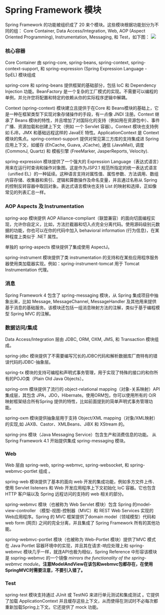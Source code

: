 # Spring Framework 模块
Spring Framework 的功能被组织成了 20 来个模块。这些模块根据功能划分为不同的组：  Core Container, Data Access/Integration, Web, AOP (Aspect Oriented Programming), Instrumentation, Messaging, 和 Test，如下图：
![](http://docs.spring.io/spring/docs/current/spring-framework-reference/htmlsingle/images/spring-overview.png)

### 核心容器
Core Container 由 spring-core, spring-beans, spring-context, spring-context-support, 和 spring-expression (Spring Expression Language - SpEL) 模块组成

spring-core 和 spring-beans 提供框架的基础部分，包括 IoC 和 Dependency Injection 功能。BeanFactory 是一个复杂的工厂模式的实现。不需要可以编程的单例，并允许您将配置和特定的依赖从你的实际程序逻辑中解耦。

Context (spring-context) 模块建立且提供于在Core 和 Beans模块的基础上，它是一种在框架类型下实现对象存储操作的手段，有一点像 JNDI 注册。Context 继承了 Beans 模块的特性，并且增加了对国际化的支持（例如用在资源包中）、事件广播、资源加载和创建上下文（例如 一个 Servlet 容器）。Context 模块也支持例如 EJB，JMX 和基础远程这样的 JavaEE 特性。ApplicationContext 是 Context 模块的焦点。spring-context-support 提供对常见第三方库的支持集成进 Spring 应用上下文，如缓存 (EhCache, Guava, JCache), 通信 (JavaMail), 调度 (CommonJ, Quartz) 和 模板引擎 (FreeMarker, JasperReports, Velocity).

spring-expression 模块提供了一个强大的 Expression Language（表达式语言）用来在运行时查询和操作对象图。这是作为JSP2.1 规范所指定的统一表达式语言（unified EL）的一种延续。这种语言支持对属性值、属性参数、方法调用、数组内容存储、收集器和索引、逻辑和算数操作及命名变量，并且通过名称从 Spring 的控制反转容器中取回对象。表达式语言模块也支持  List 的映射和选择，正如像常见的列表汇总一样。

### AOP Aspects 及 Instrumentation
spring-aop 模块提供 AOP Alliance-compliant（联盟兼容）的面向切面编程实现，允许你自定义，比如，方法拦截器和切入点完全分离代码。使用源码级别元数据的功能，你也可以在你的代码中加入 behavioral information (行为信息)，在某种程度上类似于 .NET 属性。

单独的 spring-aspects 模块提供了集成使用 AspectJ。

spring-instrument 模块提供了类 instrumentation 的支持和在某些应用程序服务器使用类加载器实现。例如：spring-instrument-tomcat 用于 Tomcat Instrumentation 代理。

### 消息
Spring Framework 4 包含了 spring-messaging 模块，从 Spring 集成项目中抽象出来，比如  Message, MessageChannel, MessageHandler 及其他用来提供基于消息的基础服务。该模块还包括一组消息映射方法的注解，类似于基于编程模型 Spring MVC 的注解。

### 数据访问/集成
Data Access/Integration 层由 JDBC, ORM, OXM, JMS, 和 Transaction 模块组成。

spring-jdbc 模块提供了不需要编写冗长的JDBC代码和解析数据库厂商特有的错误代码的JDBC-抽象层。

spring-tx 模块的支持可编程和声明式事务管理，用于实现了特殊的接口的和你所有的POJO类（Plain Old Java Objects）。

spring-orm 模块提供了流行的 object-relational mapping（对象-关系映射）API集成层，其包含 JPA，JDO，Hibernate。使用ORM包，你可以使用所有的 O/R 映射框架结合所有Spring 提供的特性，比如前面提到的简单声明式事务管理功能。

spring-oxm 模块提供抽象层用于支持 Object/XML mapping（对象/XML映射）的实现,如 JAXB、Castor、XMLBeans、JiBX 和 XStream 的。

spring-jms 模块（Java Messaging Service）包含生产和消费信息的功能。 从 Spring Framework 4.1 开始提供集成 spring-messaging  模块。

### Web
Web 层由 spring-web, spring-webmvc, spring-websocket, 和 spring-webmvc-portlet 组成 。

spring-web 模块提供了基本的面向 web 开发的集成功能，例如多方文件上传、使用 Servlet listeners 和 Web 开发应用程序上下文初始化 IoC 容器。它也包含 HTTP 客户端以及 Spring 远程访问的支持的 web 相关的部分。

spring-webmvc 模块（也被称为 Web Servlet 模块）包含 Spring 的model-view-controller （模型-视图-控制器（MVC）和  REST Web Services 实现的Web应用程序。Spring 的 MVC 框架提供了domain model（领域模型）代码和 web form (网页) 之间的完全分离，并且集成了 Spring Framework 所有的其他功能。

spring-webmvc-portlet 模块（也被称为 Web-Portlet 模块）提供了MVC 模式在 Java Portlet 容器环境中的实现，并且其在请求-响应处理上和 spring-webmvc 模块几乎一样，就连API也极为相似，Spring Reference 中形容该模块是 sspring-webmvc 的一个镜像 *mirrors the functionality of the spring-webmvc module*。**注意ModelAndView在该包和webmvc包都存在，在使用SpringMVC时需要注意，不要引入错了。**

### Test
spring-test 模块支持通过 JUnit 或 TestNG 来进行单元测试和集成测试 。它提供了加载 ApplicationContext 并且缓存这些上下文，从而使得在测试时不必每次都重新加载Spring上下文。它还提供了 mock 功能。
